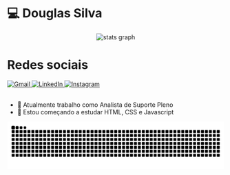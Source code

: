 <h1>💻 Douglas Silva</h1>
<div align="center">
<a href="https://github.com/dougllassillva27"> </a>
<img src="https://github-readme-stats.vercel.app/api?username=dougllassillva27&hide_title=false&hide_rank=false&show_icons=true&include_all_commits=true&count_private=true&disable_animations=false&theme=dracula&locale=en&hide_border=false&order=1" height="150" alt="stats graph"  />
</div>

###

<h1>Redes sociais</h1>
<div>
    <a href="mailto:dougllassillva27@gmail.com" target="_blank">
        <img src="https://img.shields.io/badge/Gmail-D14836?style=for-the-badge&logo=gmail&logoColor=white" alt="Gmail"/>
    </a>
    <a href="https://www.linkedin.com/in/douglas-silva-27/" target="_blank">
        <img src="https://img.shields.io/badge/LinkedIn-0077B5?style=for-the-badge&logo=linkedin&logoColor=white" alt="LinkedIn"/>
    </a>
        <a href="https://www.instagram.com/dougllassillva27" target="_blank">
        <img src="https://img.shields.io/badge/Instagram-E4405F?style=for-the-badge&logo=instagram&logoColor=white" alt="Instagram"/>
    </a>
</div>
<br>

- 🔭 Atualmente trabalho como Analista de Suporte Pleno
- 🌱 Estou começando a estudar HTML, CSS e Javascript

<img src="https://raw.githubusercontent.com/dougllassillva27/dougllassillva27/output/snake.svg" alt="Snake animation" />

###
